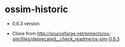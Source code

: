 ossim-historic
==============

* 0.6.3  version

* Clone from http://sourceforge.net/projects/os-sim/files/deprecated__check_readme/os-sim-0.6.3

